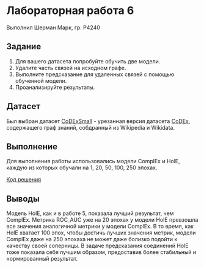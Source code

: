 # Лабораторная работа 6

Выполнил Шерман Марк, гр. P4240

## Задание

1) Для вашего датасета попробуйте обучить две модели.
2) Удалите часть связей на исходном графе.
3) Выполните предсказание для удаленных связей с
помощью обученной модели.
4) Проанализируйте результаты.


## Датасет

Был выбран датасет [CoDExSmall](https://pykeen.readthedocs.io/en/stable/api/pykeen.datasets.CoDExSmall.html#pykeen.datasets.CoDExSmall) - урезанная версия датасета 
[CoDEx](https://github.com/tsafavi/codex), содержащего граф знаний, собдранный из Wikipedia и Wikidata.

## Выполнение

Для выполнения работы использовались модели ComplEx и HolE, каждую из которых обучали на 1, 20, 50, 100, 250 эпохах.

[Код решения](Lab6.ipynb)

##  Выводы

Модель HolE, как и в работе 5, показала лучший результат, чем ComplEx. Метрика ROC_AUC уже на 20 эпохах у модели HolE превзошла все значения аналогичной метрики у модели ComplEx.
В то время, как HolE хватает 100 эпох, чтобы достичь лучших значения метрик, модели ComplEx даже на 250 эпохаха не может даже болизко подойти к качеству своей соперницы.
В задаче предсказания соединений HolE тоже показала себя лучшим образом, предоставив более стабильный и нормированный результат.
